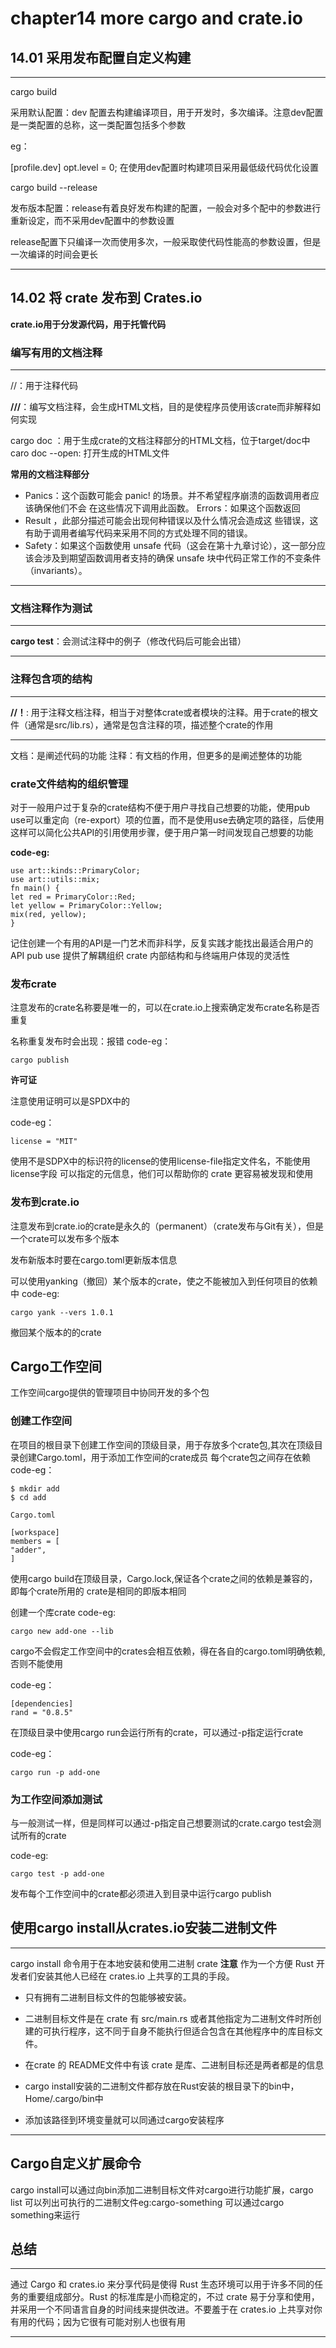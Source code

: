 # chapter14 more cargo and crate.io

## 14.01 采用发布配置自定义构建

---


cargo build

采用默认配置：dev 配置去构建编译项目，用于开发时，多次编译。注意dev配置是一类配置的总称，这一类配置包括多个参数

eg：

[profile.dev]
opt.level = 0;
在使用dev配置时构建项目采用最低级代码优化设置

cargo build --release

发布版本配置：release有着良好发布构建的配置，一般会对多个配中的参数进行重新设定，而不采用dev配置中的参数设置

release配置下只编译一次而使用多次，一般采取使代码性能高的参数设置，但是一次编译的时间会更长

---

## 14.02 将 crate 发布到 Crates.io

**crate.io用于分发源代码，用于托管代码**

### 编写有用的文档注释

---

//：用于注释代码

**///**：编写文档注释，会生成HTML文档，目的是使程序员使用该crate而非解释如何实现

cargo doc ：用于生成crate的文档注释部分的HTML文档，位于target/doc中
caro doc --open: 打开生成的HTML文件

**常用的文档注释部分**

- Panics：这个函数可能会 panic! 的场景。并不希望程序崩溃的函数调用者应该确保他们不会 在这些情况下调用此函数。 Errors：如果这个函数返回
- Result ，此部分描述可能会出现何种错误以及什么情况会造成这 些错误，这有助于调用者编写代码来采用不同的方式处理不同的错误。
- Safety：如果这个函数使用 unsafe 代码（这会在第十九章讨论），这一部分应该会涉及到期望函数调用者支持的确保 unsafe 块中代码正常工作的不变条件（invariants）。

---

### 文档注释作为测试

---

**cargo test**：会测试注释中的例子（修改代码后可能会出错）

---

### 注释包含项的结构

---

**//！**: 用于注释文档注释，相当于对整体crate或者模块的注释。用于crate的根文件（通常是src/lib.rs），通常是包含注释的项，描述整个crate的作用

---
文档：是阐述代码的功能
注释：有文档的作用，但更多的是阐述整体的功能

### crate文件结构的组织管理

对于一般用户过于复杂的crate结构不便于用户寻找自己想要的功能，使用pub use可以重定向（re-export）项的位置，而不是使用use去确定项的路径，后使用这样可以简化公共API的引用使用步骤，便于用户第一时间发现自己想要的功能

**code-eg:**
```
use art::kinds::PrimaryColor;
use art::utils::mix;
fn main() {
let red = PrimaryColor::Red;
let yellow = PrimaryColor::Yellow;
mix(red, yellow);
}
```
记住创建一个有用的API是一门艺术而非科学，反复实践才能找出最适合用户的API
pub use 提供了解耦组织 crate 内部结构和与终端用户体现的灵活性

### 发布crate

注意发布的crate名称要是唯一的，可以在crate.io上搜索确定发布crate名称是否重复

名称重复发布时会出现：报错
code-eg：
```
cargo publish
```
**许可证**

注意使用证明可以是SPDX中的

code-eg：
```
license = "MIT"
```
使用不是SDPX中的标识符的license的使用license-file指定文件名，不能使用license字段
可以指定的元信息，他们可以帮助你的 crate 更容易被发现和使用

### 发布到crate.io

注意发布到crate.io的crate是永久的（permanent）（crate发布与Git有关），但是一个crate可以发布多个版本

发布新版本时要在cargo.toml更新版本信息

可以使用yanking（撤回）某个版本的crate，使之不能被加入到任何项目的依赖中
code-eg:
```
cargo yank --vers 1.0.1
```
撤回某个版本的的crate


## Cargo工作空间

工作空间cargo提供的管理项目中协同开发的多个包

### 创建工作空间

在项目的根目录下创建工作空间的顶级目录，用于存放多个crate包,其次在顶级目录创建Cargo.toml，用于添加工作空间的crate成员
每个crate包之间存在依赖
code-eg：
```
$ mkdir add
$ cd add

Cargo.toml

[workspace]
members = [
"adder",
]
```
使用cargo  build在顶级目录，Cargo.lock,保证各个crate之间的依赖是兼容的，即每个crate所用的
crate是相同的即版本相同

创建一个库crate
code-eg:

```
cargo new add-one --lib

```

cargo不会假定工作空间中的crates会相互依赖，得在各自的cargo.toml明确依赖,否则不能使用

code-eg：
```
[dependencies]
rand = "0.8.5"
```
在顶级目录中使用cargo run会运行所有的crate，可以通过-p指定运行crate

code-eg：
```
cargo run -p add-one
```

### 为工作空间添加测试

与一般测试一样，但是同样可以通过-p指定自己想要测试的crate.cargo test会测试所有的crate

code-eg:
```
cargo test -p add-one
```

发布每个工作空间中的crate都必须进入到目录中运行cargo publish


## 使用cargo install从crates.io安装二进制文件

---
cargo install 命令用于在本地安装和使用二进制 crate
**注意**
作为一个方便 Rust 开发者们安装其他人已经在 crates.io 上共享的工具的手段。

- 只有拥有二进制目标文件的包能够被安装。

- 二进制目标文件是在 crate 有 src/main.rs 或者其他指定为二进制文件时所创建的可执行程序，这不同于自身不能执行但适合包含在其他程序中的库目标文件。

- 在crate 的 README文件中有该 crate 是库、二进制目标还是两者都是的信息

- cargo install安装的二进制文件都存放在Rust安装的根目录下的bin中，Home/.cargo/bin中
- 添加该路径到环境变量就可以同通过cargo安装程序
  
---
## Cargo自定义扩展命令

cargo install可以通过向bin添加二进制目标文件对cargo进行功能扩展，cargo list 可以列出可执行的二进制文件eg:cargo-something 可以通过cargo something来运行

## 总结


---
通过 Cargo 和 crates.io 来分享代码是使得 Rust 生态环境可以用于许多不同的任务的重要组成部分。Rust 的标准库是小而稳定的，不过 crate 易于分享和使用，并采用一个不同语言自身的时间线来提供改进。不要羞于在 crates.io 上共享对你有用的代码；因为它很有可能对别人也很有用

---